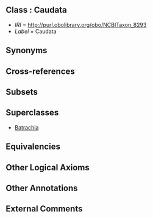 
## Class : Caudata

 * *IRI* = http://purl.obolibrary.org/obo/NCBITaxon_8293
 * *Label* = Caudata

## Synonyms


## Cross-references


## Subsets


## Superclasses

 * [Batrachia](../../NCBITaxon/66/NCBITaxon_41666.md)

## Equivalencies


## Other Logical Axioms


## Other Annotations


## External Comments

